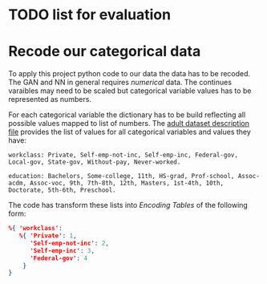 # TODO list for evaluation

# Recode our categorical data

To apply this project python code to our data the data has to be recoded. The GAN and NN in general requires *numerical* data. The continues varaibles may need to be scaled but categorical variable values has to be represented as numbers.

For each categorical variable the dictionary has to be build reflecting all possible values mapped to list of numbers.
The [adult dataset description file](https://archive.ics.uci.edu/ml/machine-learning-databases/adult/adult.names) provides the list of values for all categorical variables and values they have:

```
workclass: Private, Self-emp-not-inc, Self-emp-inc, Federal-gov, Local-gov, State-gov, Without-pay, Never-worked.

education: Bachelors, Some-college, 11th, HS-grad, Prof-school, Assoc-acdm, Assoc-voc, 9th, 7th-8th, 12th, Masters, 1st-4th, 10th, Doctorate, 5th-6th, Preschool.
```

The code has transform these lists into *Encoding Tables* of the following form:

```json
%{ 'workclass': 
   %{ 'Private': 1,
      'Self-emp-not-inc': 2, 
      'Self-emp-inc': 3,
      'Federal-gov': 4 
    }
}
```



